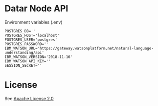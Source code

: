 # Datar Node API
Environment variables (.env)

    POSTGRES_DB=''
    POSTGRES_HOST='localhost'
    POSTGRES_USER='postgres'
    POSTGRES_PASSWORD=''
    IBM_WATSON_URL='https://gateway.watsonplatform.net/natural-language-understanding/api'
    IBM_WATSON_VERSION='2018-11-16'
    IBM_WATSON_API_KEY=''
    SESSION_SECRET=''

# License
See [Apache License 2.0](https://github.com/va2ron1/datar-node-api/blob/master/LICENSE)
